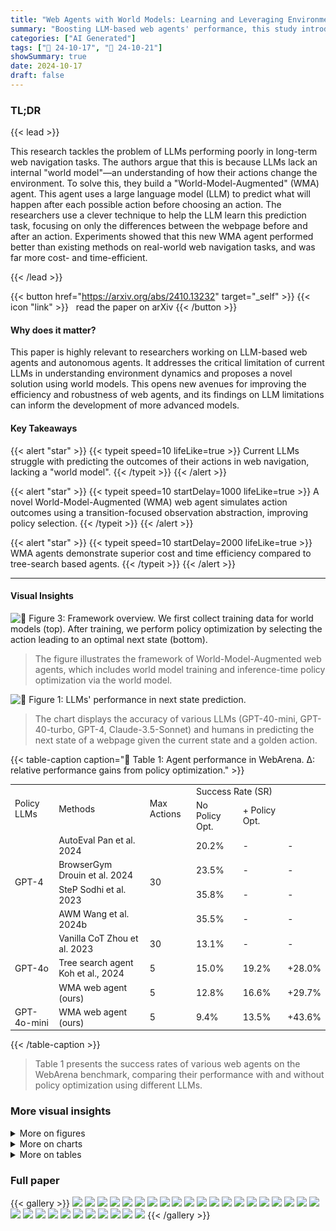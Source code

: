 ```yaml
---
title: "Web Agents with World Models: Learning and Leveraging Environment Dynamics in Web Navigation"
summary: "Boosting LLM-based web agents' performance, this study introduces World-Model-Augmented agents that simulate action outcomes for improved decision-making in complex web navigation tasks."
categories: ["AI Generated"]
tags: ["🔖 24-10-17", "🤗 24-10-21"]
showSummary: true
date: 2024-10-17
draft: false
---
```


### TL;DR


{{< lead >}}

This research tackles the problem of LLMs performing poorly in long-term web navigation tasks.  The authors argue that this is because LLMs lack an internal "world model"—an understanding of how their actions change the environment. To solve this, they build a "World-Model-Augmented" (WMA) agent. This agent uses a large language model (LLM) to predict what will happen after each possible action before choosing an action.  The researchers use a clever technique to help the LLM learn this prediction task, focusing on only the differences between the webpage before and after an action.  Experiments showed that this new WMA agent performed better than existing methods on real-world web navigation tasks, and was far more cost- and time-efficient.

{{< /lead >}}


{{< button href="https://arxiv.org/abs/2410.13232" target="_self" >}}
{{< icon "link" >}} &nbsp; read the paper on arXiv
{{< /button >}}

#### Why does it matter?
This paper is highly relevant to researchers working on LLM-based web agents and autonomous agents.  It addresses the critical limitation of current LLMs in understanding environment dynamics and proposes a novel solution using world models.  This opens new avenues for improving the efficiency and robustness of web agents, and its findings on LLM limitations can inform the development of more advanced models.
#### Key Takeaways

{{< alert "star" >}}
{{< typeit speed=10 lifeLike=true >}} Current LLMs struggle with predicting the outcomes of their actions in web navigation, lacking a "world model". {{< /typeit >}}
{{< /alert >}}

{{< alert "star" >}}
{{< typeit speed=10 startDelay=1000 lifeLike=true >}} A novel World-Model-Augmented (WMA) web agent simulates action outcomes using a transition-focused observation abstraction, improving policy selection. {{< /typeit >}}
{{< /alert >}}

{{< alert "star" >}}
{{< typeit speed=10 startDelay=2000 lifeLike=true >}} WMA agents demonstrate superior cost and time efficiency compared to tree-search based agents. {{< /typeit >}}
{{< /alert >}}

------
#### Visual Insights



![](figures/figures_4_0.png "🔼 Figure 3: Framework overview. We first collect training data for world models (top). After training, we perform policy optimization by selecting the action leading to an optimal next state (bottom).")

> The figure illustrates the framework of World-Model-Augmented web agents, which includes world model training and inference-time policy optimization via the world model.





![](charts/charts_3_0.png "🔼 Figure 1: LLMs' performance in next state prediction.")

> The chart displays the accuracy of various LLMs (GPT-40-mini, GPT-40-turbo, GPT-4, Claude-3.5-Sonnet) and humans in predicting the next state of a webpage given the current state and a golden action.





{{< table-caption caption="🔽 Table 1: Agent performance in WebArena. Δ: relative performance gains from policy optimization." >}}
<table id='1' style='font-size:14px'><tr><td rowspan="2">Policy LLMs</td><td rowspan="2">Methods</td><td rowspan="2">Max Actions</td><td colspan="2">Success Rate (SR)</td><td rowspan="2"></td></tr><tr><td>No Policy Opt.</td><td>+ Policy Opt.</td></tr><tr><td rowspan="4">GPT-4</td><td>AutoEval Pan et al. 2024</td><td rowspan="4">30</td><td>20.2%</td><td>-</td><td>-</td></tr><tr><td>BrowserGym Drouin et al. 2024</td><td>23.5%</td><td>-</td><td>-</td></tr><tr><td>SteP Sodhi et al. 2023</td><td>35.8%</td><td>-</td><td>-</td></tr><tr><td>AWM Wang et al. 2024b</td><td>35.5%</td><td>-</td><td>-</td></tr><tr><td rowspan="3">GPT-4o</td><td>Vanilla CoT Zhou et al. 2023</td><td>30</td><td>13.1%</td><td>-</td><td>-</td></tr><tr><td>Tree search agent Koh et al., 2024</td><td>5</td><td>15.0%</td><td>19.2%</td><td>+28.0%</td></tr><tr><td>WMA web agent (ours)</td><td>5</td><td>12.8%</td><td>16.6%</td><td>+29.7%</td></tr><tr><td>GPT-4o-mini</td><td>WMA web agent (ours)</td><td>5</td><td>9.4%</td><td>13.5%</td><td>+43.6%</td></tr></table>{{< /table-caption >}}

> Table 1 presents the success rates of various web agents on the WebArena benchmark, comparing their performance with and without policy optimization using different LLMs.



### More visual insights

<details>
<summary>More on figures
</summary>


![](figures/figures_4_1.png "🔼 Figure 3: Framework overview. We first collect training data for world models (top). After training, we perform policy optimization by selecting the action leading to an optimal next state (bottom).")

> The figure illustrates the framework of World-Model-Augmented (WMA) web agents, showing the process of world model training and inference-time policy optimization.


![](figures/figures_6_0.png "🔼 Figure 5: The overview of transition-focused observation abstraction.")

> The figure illustrates the process of transition-focused observation abstraction, highlighting the use of the Hungarian algorithm to identify key differences between consecutive observations and their transformation into free-form natural language descriptions.


![](figures/figures_6_1.png "🔼 Figure 5: The overview of transition-focused observation abstraction.")

> The figure illustrates the transition-focused observation abstraction process, showing how the Hungarian algorithm matches elements between consecutive observations to highlight important state differences, which are then converted into a free-form natural language description by an LLM.


![](figures/figures_6_2.png "🔼 Figure 5: The overview of transition-focused observation abstraction.")

> The figure illustrates the process of transition-focused observation abstraction, showing how the Hungarian algorithm matches elements between consecutive observations and an LLM generates a free-form description highlighting state differences.


![](figures/figures_20_0.png "🔼 Figure 8: Human annotation interface for preliminary analysis I in §3.1.")

> The figure shows the user interface used for human annotation in the preliminary analysis I, where annotators were asked to identify the next state given the current state and an action.


![](figures/figures_20_1.png "🔼 Figure 10: Erroneous example (Counterfactual imagination). The model predicts that specific products (96 TY CITY86 Bmw 740i Limited Collector Hoodie Men's Close; Toyota 86 Bad Institute Monkey Champagne Cup, Volkswagen A9 Bug Pick Dead Red) will appear in the next observation, while this specific page does not list them as the products for sell.")

> The figure shows an example of a counterfactual imagination error in the world model's prediction, where non-existent products are predicted to appear on the next observation.


![](figures/figures_21_0.png "🔼 Figure 11: Erroneous example (Correct yet overly generic statements). “Comprehensive layout")

> The figure shows an example of an erroneous prediction where the model provides overly generic statements instead of specific details about the next state observation.


![](figures/figures_21_1.png "🔼 Figure 12: Erroneous example (Others). The predicted next state (i.e., contributions and activities) is actually several steps further away from the current time step.")

> The figure shows an example of an erroneous prediction made by the world model, where the predicted next state is several steps ahead of the actual next state.


![](figures/figures_22_0.png "🔼 Figure 13: Successful example (Mind2Web). WMA web agent successfully inferences on the Mind2Web benchmark (menards task #0). Using the policy model (i.e., GPT-40), WMA web agent selects the most proper action click [208] by leveraging its learned environment dynamics.")

> The figure shows a successful example of the WMA web agent using a policy model (GPT-40) to select the optimal action (click [208]) on the Mind2Web benchmark (menards task #0) by leveraging its learned environment dynamics.


![](figures/figures_23_0.png "🔼 Figure 5: The overview of transition-focused observation abstraction.")

> The figure illustrates the process of transition-focused observation abstraction, highlighting the steps involved in transforming raw observations into free-form natural language descriptions that emphasize state differences.


</details>



<details>
<summary>More on charts
</summary>


![](charts/charts_3_1.png "🔼 Figure 2: LLMs' performance in action selection (w/ and w/o next states).")

> The chart compares LLMs' performance in differentiating the golden action from negative actions when they are or are not provided with the outcome of each action candidate.


![](charts/charts_5_0.png "🔼 Figure 4: Sequence length distribution of different observation representations.")

> The figure shows the token length distributions of three different observation representations used for training the world models in the paper.


![](charts/charts_9_0.png "🔼 Figure 6: Ablation on the number of sampled actions (k).")

> The chart displays the impact of varying the number of sampled actions (k) during inference-time policy optimization on the success rate of the WMA web agent and a baseline with no exploration.


</details>



<details>
<summary>More on tables
</summary>


{{< table-caption caption="🔽 Table 2: Domain-specific performance of agents using GPT-40-mini as policy models" >}}
<table id='3' style='font-size:14px'><tr><td>Methods / Domains</td><td>Shopping</td><td>CMS</td><td>Reddit</td><td>Gitlab</td><td>Map</td><td>Overall</td></tr><tr><td>Vanilla CoT (max actions = 5)</td><td>18.8%</td><td>8.2%</td><td>5.3%</td><td>3.1%</td><td>11.6%</td><td>9.4%</td></tr><tr><td>WMA web agent (ours)</td><td>19.3%</td><td>11.5%</td><td>7.9%</td><td>8.7%</td><td>22.3%</td><td>13.5%</td></tr><tr><td></td><td>+3%</td><td>+40%</td><td>+49%</td><td>+181%</td><td>+92%</td><td>+44%</td></tr></table>{{< /table-caption >}}

> Table 2 presents the domain-specific performance of agents using GPT-40-mini as policy models, showing the success rate across various domains within the WebArena benchmark and the relative performance gains achieved through policy optimization with world models.


{{< table-caption caption="🔽 Table 3: Success rate on Mind2Web tests using GPT-3.5-Turbo as policy models. EA = element accuracy; EF = element filtering; AF₁ = action F₁; * = results from the original paper." >}}
<table id='1' style='font-size:14px'><tr><td rowspan="2">Methods</td><td colspan="4">Cross-Task</td><td colspan="4">Cross- Website</td><td colspan="4">Cross-Domain</td></tr><tr><td>EA</td><td>AF1</td><td>Step SR</td><td>SR</td><td>EA</td><td>AF1</td><td>Step SR</td><td>SR</td><td>EA</td><td>AF1</td><td>Step SR</td><td>SR</td></tr><tr><td>Synapse*</td><td>34.4%</td><td>-</td><td>30.6%</td><td>2.0%</td><td>28.8%</td><td>-</td><td>23.4%</td><td>1.1%</td><td>29.4%</td><td>-</td><td>25.9%</td><td>1.6%</td></tr><tr><td>HTML-T5-XL*</td><td>60.6%</td><td>81.7%</td><td>57.8%</td><td>10.3%</td><td>47.6%</td><td>71.9%</td><td>42.9%</td><td>5.6%</td><td>50.2%</td><td>74.9%</td><td>48.3%</td><td>5.1%</td></tr><tr><td>MindAct*</td><td>41.6%</td><td>60.6%</td><td>36.2%</td><td>2.0%</td><td>35.8%</td><td>51.1%</td><td>30.1%</td><td>2.0%</td><td>21.6%</td><td>52.8%</td><td>18.6%</td><td>1.0%</td></tr><tr><td>AWM (w/ EF)*</td><td>50.6%</td><td>57.3%</td><td>45.1%</td><td>4.8%</td><td>41.4%</td><td>46.2%</td><td>33.7%</td><td>2.3%</td><td>36.4%</td><td>41.6%</td><td>32.6%</td><td>0.7%</td></tr><tr><td>AWM (w/o EF)</td><td>78.3%</td><td>74.1%</td><td>62.8%</td><td>15.3%</td><td>74.7%</td><td>70.1%</td><td>58.6%</td><td>6.2%</td><td>74.8%</td><td>71.2%</td><td>60.7%</td><td>9.5%</td></tr><tr><td>AWM+WMA (ours)</td><td>79.9%</td><td>75.8%</td><td>67.0%</td><td>25.4%</td><td>75.7%</td><td>72.1%</td><td>61.3%</td><td>8.5%</td><td>75.9%</td><td>72.6%</td><td>63.4%</td><td>10.1%</td></tr></table>{{< /table-caption >}}

> Table 3 presents a comparison of the success rates of various methods on the Mind2Web benchmark, highlighting the performance improvements achieved by incorporating the world model.


{{< table-caption caption="🔽 Table 4: Head-to-head comparison of Tree search agent (results are from Koh et al. (2024)) and ours regarding (i) SR and (ii) API cost, and (iii) inference time. We use GPT-40 for policy models." >}}
<table id='1' style='font-size:16px'><tr><td>Methods</td><td>Shopping</td><td>CMS</td><td>Reddit</td><td>Gitlab</td><td>Map</td><td>API cost</td><td>Inference time (sec)</td></tr><tr><td>Tree search agent</td><td>28.1%</td><td>16.5%</td><td>10.5%</td><td>13.3%</td><td>25.8%</td><td>$2.7</td><td>748.3</td></tr><tr><td>WMA (ours)</td><td>20.8%</td><td>14.3%</td><td>10.5%</td><td>13.3%</td><td>26.8%</td><td>$0.4</td><td>140.3</td></tr></table>{{< /table-caption >}}

> Table 4 compares the performance of the proposed WMA web agent and the Tree search agent in terms of success rate, API cost, and inference time on the WebArena benchmark.


{{< table-caption caption="🔽 Table 5: Results of the ablation study in WebArena." >}}
<table id='3' style='font-size:16px'><tr><td rowspan="2">Settings</td><td colspan="2">World Model</td><td colspan="4">Success Rate (SR)</td></tr><tr><td>Use</td><td>Training</td><td>Shopping</td><td>Gitlab</td><td>Map</td><td>Overall</td></tr><tr><td>w/o next states in reward estimation (§4.2</td><td>X</td><td>X</td><td>28.0%</td><td>6.0%</td><td>19.0%</td><td>18.0%</td></tr><tr><td>w/o training world models (§4 1</td><td></td><td>X</td><td>30.0%</td><td>10.0%</td><td>15.0%</td><td>17.5%</td></tr><tr><td>w/o abstracting observations ($4. T 2</td><td></td><td></td><td>22.0%</td><td>6.0%</td><td>15.0%</td><td>14.5%</td></tr><tr><td>WMA (ours)</td><td></td><td></td><td>32.0%</td><td>14.0%</td><td>21.0%</td><td>22.0%</td></tr></table>{{< /table-caption >}}

> Table 5 presents the ablation study results on WebArena, showing the impact of different components of the proposed World-Model-Augmented (WMA) web agent on success rates across various domains.


{{< table-caption caption="🔽 Table 6: Performance with different value functions." >}}
<table id='10' style='font-size:14px'><tr><td>Function</td><td>Training</td><td>SR</td></tr><tr><td></td><td>X</td><td>12.7%</td></tr><tr><td></td><td>V</td><td>13.5%</td></tr></table>{{< /table-caption >}}

> The table compares the performance of two different value functions, one fine-tuned and another using GPT-40-mini, in terms of success rate (SR) on the WebArena benchmark.


{{< table-caption caption="🔽 Table 1: Agent performance in WebArena. Δ: relative performance gains from policy optimization." >}}
<br><table id='6' style='font-size:14px'><tr><td>Methods</td><td>SR</td></tr><tr><td>Vanilla CoT</td><td>11.6%</td></tr><tr><td>Self-refine w/ our world model</td><td>13.4%</td></tr></table>{{< /table-caption >}}

> Table 1 presents the success rate of different web agents on the WebArena benchmark, comparing performance with and without policy optimization using world models.


{{< table-caption caption="🔽 Table 1: Agent performance in WebArena. Δ: relative performance gains from policy optimization." >}}
<br><table id='2' style='font-size:16px'><tr><td>Input : States Ot = [et, · · · , en-1], Ot+1 = [et+1 , · . · , ett11]. Each ei ni, role Vi,</td></tr><tr><td>has name location li⌀ Weights Wn, Wr, WI⌀ Output: STao U ← ⌀ if len(ot+1) ≤ T . len(ot) then # Construct cost matrix for Hungarian matching Ci,j ← Wn · 1nt=nt+1 + Wr · 1rt=rt+1 + WI · 陵 - It+11 # Apply Hungarian algorithm to find optimal matching M* ← argmin Ei,j Ci,j · Mi,j M # Identify unmatched elements U ← {j\M*,j = 0, Vi E {0, . · . , n - 1}} end if len(U) ≥ m - n or U = ⌀ then St+1 ← Ot+1 else # Construct TaO state based on unmatched and nearby elements St+1 ← [et+1|j E U or (len(U) ≤ x and minuEU |u - jl ≤ y)] end</td></tr></table>{{< /table-caption >}}

> This table presents the success rates of various web agents on the WebArena benchmark, comparing performance with and without policy optimization, and showing the relative gains achieved.


{{< table-caption caption="🔽 Table 1: Agent performance in WebArena. Δ: relative performance gains from policy optimization." >}}
<table id='24' style='font-size:20px'><tr><td>Prompt for preliminary analysis 1: next state prediction</td></tr><tr><td>Select the next state according to the current state and the current action. Clearly state which option (A to J) you are selecting. Please generate the final answer after the identifier "[Answer]" as "[Answer] <only_alphabet_of_your_answer> ". [Input] OBSERVATION: {observation} URL: {url} OBJECTIVE: {objective} CURRENT ACTION: {gold_action} NEXT STATE CHOICES: {choices} [Output]</td></tr></table>{{< /table-caption >}}

> Table 1 presents the success rates of various web agents on the WebArena benchmark, comparing their performance with and without policy optimization using world models.


{{< table-caption caption="🔽 Table 1: Agent performance in WebArena. Δ: relative performance gains from policy optimization." >}}
<table id='0' style='font-size:14px'><tr><td>Prompt for preliminary analysis II: action selection w/o next state</td></tr><tr><td>You are an autonomous intelligent agent tasked with navigating a web browser. You will be given web-based tasks. These tasks will be accomplished by selecting the most appropriate action from a list of choices.</td></tr><tr><td>Here's the information you'll have:</td></tr><tr><td>The user's objective: This is the task you're trying to complete.</td></tr><tr><td>The current web page's accessibility tree: This is a simplified representation of the webpage, providing key information. The current web page's URL: This is the page you're currently navigating.</td></tr><tr><td>The open tabs: These are the tabs you have open.</td></tr><tr><td>The previous action: This is the action you just performed. It may be helpful to track your progress.</td></tr><tr><td>For each step, you will be presented with 10 possible actions (A to J). Your task is to select the most appropriate action to progress towards completing the user's objective.</td></tr><tr><td>The fall into several categories:</td></tr><tr><td>actions</td></tr><tr><td>Page Operation Actions:</td></tr><tr><td>Click: This action clicks on an element with a specific id on the webpage. this to type field</td></tr><tr><td>Type: Use content into a with a specific id. By default, the "Enter" key is pressed after typing unless specified otherwise. Hover: Hover over an element with a specific id.</td></tr><tr><td>Press: Simulates the pressing of a key combination on the keyboard (e.g., Ctrl+v).</td></tr><tr><td>Scroll: Scroll the page up or down.</td></tr><tr><td>Tab Management Actions:</td></tr><tr><td>New tab: Open a new, empty browser tab.</td></tr><tr><td>Tab focus: Switch the browser's focus to a specific tab using its index.</td></tr><tr><td>Close tab: Close the currently active tab.</td></tr><tr><td>URL Navigation Actions:</td></tr><tr><td>Goto: Navigate to a specific URL. Go back: Navigate to the previously viewed page.</td></tr><tr><td>Go forward: Navigate to the next page (if a previous 'go_ back' action was performed).</td></tr><tr><td>Completion Action:</td></tr><tr><td></td></tr><tr><td>Stop: Select this action when you believe the task is complete. If the objective is to find a text-based answer, the answer will be included in the action description.</td></tr><tr><td>Additional information:</td></tr><tr><td>If you want to visit other websites, check out the homepage at http://homepage.com. It has a list of websites you can visit.</td></tr><tr><td>http://homepage.com/password.html lists all the account names and passwords for the websites. You can use them to log in to the websites.</td></tr><tr><td>To be successful, it is very important to follow these rules:</td></tr><tr><td>- Choose only an action that is valid given the current observation.</td></tr><tr><td>- Select only one action at a time.</td></tr><tr><td>- Follow the examples to reason step by step before selecting the next action.</td></tr><tr><td>- When you believe you have achieved the objective, select the "stop" action if it's available among the choices.</td></tr><tr><td>- Please generate the final answer the identifier "[Answer]" as "[Answer] <alphabet_of_ the_answer_ choice>".</td></tr><tr><td>[Input]</td></tr><tr><td>OBSERVATION:</td></tr><tr><td>{observation}</td></tr><tr><td>URL: {url}</td></tr><tr><td>OBJECTIVE: {objective}</td></tr><tr><td>PREVIOUS ACTION: {previous_action}</td></tr><tr><td>ACTION CHOICES: {choices}</td></tr><tr><td>[Output]</td></tr></table>{{< /table-caption >}}

> Table 1 presents the performance of various web agents on the WebArena benchmark, comparing their success rates with and without policy optimization, and showing the relative performance gains achieved through policy optimization.


{{< table-caption caption="🔽 Table 1: Agent performance in WebArena. Δ: relative performance gains from policy optimization." >}}
<br><table id='1' style='font-size:14px'><tr><td>agent a web browser.</td></tr><tr><td>You are an autonomous intelligent tasked with navigating You will be given web-based tasks. These tasks will be accomplished by selecting the most appropriate action and the resulting next state transition from a list of choices.</td></tr><tr><td>Here's the information you'll have:</td></tr><tr><td>The user's objective: This is the task you're trying to complete.</td></tr><tr><td>The current web page's accessibility tree: This is a simplified representation of the webpage, providing key information. The current web page's URL: This is the page you're currently navigating.</td></tr><tr><td>The open tabs: These are the tabs you have open.</td></tr><tr><td>The previous action: This is the action you just performed. It may be helpful to track your progress.</td></tr><tr><td>For each step, you will be presented with 10 possible actions (A to J). Your task is to select the most appropriate action to progress towards completing the user's objective.</td></tr><tr><td>The actions fall into several categories:</td></tr><tr><td>Page Operation Actions:</td></tr><tr><td>Click: This action clicks on an element with a specific id on the webpage.</td></tr><tr><td>Type: Use this to type content into a field with a specific id. By default, the "Enter" key is pressed after typing unless specified otherwise.</td></tr><tr><td>Hover: Hover over an element with a specific id.</td></tr><tr><td>Press: Simulates the pressing of a key combination on the keyboard (e.g., Ctrl+v).</td></tr><tr><td>Scroll: Scroll the page up or down.</td></tr><tr><td>Tab Management Actions:</td></tr><tr><td>New tab: Open a new, empty browser tab.</td></tr><tr><td>Tab focus: Switch the browser's focus to a specific tab using its index.</td></tr><tr><td>Close tab: Close the currently active tab. URL Navigation Actions:</td></tr><tr><td>Goto: Navigate to a specific URL.</td></tr><tr><td>Go back: Navigate to the previously viewed page.</td></tr><tr><td>Go forward: Navigate to the next page (if a previous 'go_back' action was performed).</td></tr><tr><td>Completion Action:</td></tr><tr><td>Stop: Select this action when you believe the task is complete. If the objective is to find a text-based answer, the answer will be included in the action description.</td></tr><tr><td>Additional information:</td></tr><tr><td>If you want to visit other websites, check out the homepage at http://homepage.com. It has a list of websites you can visit.</td></tr><tr><td>http://homepage.com/password.html lists all the account names and passwords for the websites. You can use them to log in to the websites.</td></tr><tr><td>To be successful, it is very important to follow these rules:</td></tr><tr><td>- Choose only an action that is valid given the current observation.</td></tr><tr><td>- Select only one action at a time.</td></tr><tr><td>- Follow the examples to reason step by step before selecting the next action.</td></tr><tr><td>- When you believe you have achieved the objective, select the "stop" action if it's available among the choices.</td></tr><tr><td>Your response should be structured as follows:</td></tr><tr><td>- You have to choose to proceed to the next state that best aligns with the user's objective.</td></tr><tr><td>- First think about the most promising next state provided after each action, separeted by "-".</td></tr><tr><td>- Then, you choose the action that leads to the promising state.</td></tr><tr><td>- Clearly state which action (A to J) you are selecting.</td></tr><tr><td>- Please generate the final answer the identifier "[Answer]" as "[Answer] <alphabet_of_your_answer_choice>".</td></tr><tr><td>[Input]</td></tr><tr><td>OBSERVATION:</td></tr><tr><td>{observation}</td></tr><tr><td>URL: {url}</td></tr><tr><td>OBJECTIVE: {objective}</td></tr><tr><td>PREVIOUS ACTION: {previous_action}</td></tr><tr><td>ACTION CHOICES: {choices}</td></tr><tr><td></td></tr><tr><td>[Output]</td></tr></table>{{< /table-caption >}}

> Table 1 presents a comparison of different web agent methods on the WebArena benchmark, showing their success rates with and without policy optimization, and the relative performance improvement achieved through policy optimization.


{{< table-caption caption="🔽 Table 1: Agent performance in WebArena. Δ: relative performance gains from policy optimization." >}}
<table id='0' style='font-size:14px'><tr><td>Prompt for refining TaO output</td></tr><tr><td>Summarize the key changes in the web page based on the following information:</td></tr><tr><td>New items: {new_items}</td></tr><tr><td>Updated items: {updated_ items}</td></tr><tr><td>Deleted items: {deleted_items}</td></tr><tr><td>When summarizing, follow these output format:</td></tr><tr><td>1. [First key change]</td></tr><tr><td>2. [Second key change]</td></tr><tr><td>3. [Third key change]</td></tr><tr><td>・・・</td></tr><tr><td>10. [Tenth key change]</td></tr></table>{{< /table-caption >}}

> Table 1 presents the performance of various web agents on the WebArena benchmark, showing improvements achieved through policy optimization with world models.


{{< table-caption caption="🔽 Table 1: Agent performance in WebArena. Δ: relative performance gains from policy optimization." >}}
<table id='0' style='font-size:14px'><tr><td>Prompt for Transition-focused observation abstraction during training time</td></tr><tr><td>You are an intelligent agent that predicts next state from the given current action, with your own logical reasoning. You will be given a web-based task.</td></tr><tr><td>Here's the information you'll have: This is the task you're trying to complete.\nThe current observation: This is a simplified representation of page's URL: This is the page you're currently navigating. The This is a simplified a Refer actual next state</td></tr><tr><td>The user's objective: the webpage, providing key information. observation guide your prediction, with The key changes in next state observation: A summary of the key changes between the current observation and the actual next state observation.</td></tr><tr><td>The current web</td></tr><tr><td>The previous actions: These are the action you just performed in the previous step. It may be helpful to track your progress. The current action: This is the current action that you performed to achieve the user's objective in the current observation. actual next state observation: representation of the webpage as result of the given current action.</td></tr><tr><td>to this provided to ensuring that your predicted state closely aligns the observed changes.</td></tr><tr><td></td></tr><tr><td>The format of previous actions and current action can fall into several categories: Operation</td></tr><tr><td>Page Actions: [id]' : This action clicks an element with a specific id on the webpage.</td></tr><tr><td>`click on `type [id] [content]` : Use this to type the content into the field with id. By default, the "Enter" key is pressed after typing unless press_enter_ after is set to 0, i.e., `type [id] [content] [0]`. `hover [id]' : Hover over an element with id. press [key_comb]' : Simulates the pressing of a key combination on the keyboard (e.g., Ctrl+v). `scroll [down]' or `scroll [up]` : Scroll the page up or down.</td></tr><tr><td></td></tr><tr><td></td></tr><tr><td>Tab Management Actions:</td></tr><tr><td>`new_tab : Open a new, empty browser tab. tab_focus [tab_index]' : Switch the browser's focus to a specific tab using its index. close_ tab` : Close the currently active tab.</td></tr><tr><td></td></tr><tr><td>URL Navigation Actions:</td></tr><tr><td>goto [url]' : Navigate to a specific URL.</td></tr><tr><td>go_back` : Navigate to the previously viewed page. go_forward` : Navigate to the next page (if a previous 'go_back' action was performed)</td></tr><tr><td>Completion Action:</td></tr><tr><td>`stop [answer]` : Issue this action when you believe the task is complete. If the objective is to find a text-based answer, provide in the bracket</td></tr><tr><td>the answer effect of current state the</td></tr><tr><td>To be successful, it is very important to understand the action on the next of webpage.</td></tr><tr><td>Follow the following rules for reasoning on next state prediction.</td></tr><tr><td>1. Please generate your answer starting with Let's think step by step, with your logical REASONING (after "[Rationale]"). 2. When you generate your logical reasoning, you must mention the key changes in next state observation given as input. of the next based the changed parts you mentioned.</td></tr><tr><td>then, state on</td></tr><tr><td>3. And you must generate a description</td></tr><tr><td>Start expected is that · ·· "</td></tr><tr><td>4. Generate the state prediction in the correct format. with a "[Next State] The effect phrase.</td></tr><tr><td>Demonstrations: ... (omitted)</td></tr></table>{{< /table-caption >}}

> Table 1 presents the success rate of different web agents on the WebArena benchmark, comparing their performance with and without policy optimization using world models.


{{< table-caption caption="🔽 Table 1: Agent performance in WebArena. Δ: relative performance gains from policy optimization." >}}
<table id='0' style='font-size:14px'><tr><td>Prompt for Transition-focused observation abstraction during inference time</td></tr><tr><td>You are an intelligent agent that predict next state from given current action, with your own logical reasoning. You will be given web-based tasks.</td></tr><tr><td>Here's the information you'll have:</td></tr><tr><td>The user's objective: This is the task you're trying to complete.</td></tr><tr><td>The current web page's accessibility tree: This is a simplified representation of the webpage, providing key information. The current web page's URL: This is the page you're currently navigating.</td></tr><tr><td>The previous action: This is the action you just performed. It may be helpful to track your progress.</td></tr><tr><td>The current action: This is the current action that you will perform to achieve the user's objective in the current web page's accessibility tree.</td></tr><tr><td>The format of previous actions and current action can fall into several categories:</td></tr><tr><td>Operation Actions:</td></tr><tr><td>Page  click [id]' : This action clicks on an element with a specific id on the webpage. `type [id] [content]` : Use this to type the content into the field with id. By default, the "Enter" key is pressed after typing unless press_enter_after is set to 0, i.e., `type [id] [content] [0]'.</td></tr><tr><td>`hover [id]' : Hover over an element with id. press [key_ comb]` : Simulates the pressing of a key combination on the keyboard (e.g., Ctrl+v). [down]` or `scroll [up]' : Scroll the page up or down.</td></tr><tr><td>scroll</td></tr><tr><td>Tab Management Actions:</td></tr><tr><td>`new_tab : Open a new, empty browser tab. tab_focus [tab_index]' : Switch the browser's focus to a specific tab using its index. close_tab` : Close the currently active tab.</td></tr><tr><td>URL Navigation Actions:</td></tr><tr><td>goto [url]' : Navigate to a specific URL.</td></tr><tr><td>go_back` : Navigate to the previously viewed page. go_forward` : Navigate to the next page (if a previous 'go_back' action was performed)</td></tr><tr><td>Completion Action:</td></tr><tr><td>`stop [answer]` : Issue this action when you believe the task is complete. If the objective is to find a text-based answer, provide the answer in the bracket</td></tr><tr><td></td></tr><tr><td>To be successful, it is very important to understand the effect of current action on the next state of the webpage. You need to verify whether the current action is successful to make an intended effect on the webpage. If so, please explicitly mention the evidence, otherwise describe why it was not successful.</td></tr><tr><td></td></tr><tr><td>Follow the following rules for reasoning on next state prediction. 1. Please generate your answer starting with Let's think step by step, with your logical REASONING. identify and the changed parts of the [accessibility next state on the given current action.</td></tr><tr><td>2. When you generate your logical reasoning, you must mention only tree] for the based And then, you must generate a description of the next state based on the changed parts you identified.</td></tr><tr><td>State]</td></tr><tr><td>Generate the state a "[Next The expected effect is that · phrase.". "</td></tr><tr><td>prediction with · ·</td></tr><tr><td>the</td></tr><tr><td>3. 4. in correct format. Start . ··</td></tr><tr><td>examples: (omitted)</td></tr></table>{{< /table-caption >}}

> Table 1 presents a comparison of various web agents' performance on the WebArena benchmark, highlighting the relative improvement achieved through policy optimization with and without the proposed world model.


{{< table-caption caption="🔽 Table 1: Agent performance in WebArena. Δ: relative performance gains from policy optimization." >}}
<table id='0' style='font-size:14px'><tr><td>Prompt for value function Response Format: 1. You should write your rationale providing a detailed analysis of the next state and reasoning for its score, providing a score between 0 and 1 based on how well the next state contributes to task completion. Output Format: [Rationale] <your thought> [Score] <a value between 0 and 1></td></tr><tr><td>You are an expert in evaluating and guiding a web navigation agent. Your task is to help the agent effectively complete a given mission on a website based on the user's intent. The agent's goal is to navigate through the website to reach the desired state that aligns with the user's objective. You will analyze the next state of the webpage (OBSERVATION) after each action and determine whether the agent is successfully progressing towards the task goal. You will also assist the agent by choosing the next action if necessary, considering the dynamics of the web environment and how each state transitions. Key Points: 1. Understand the intent: - Identify the user's goal (e.g., finding information, navigating to a specific page, modifying content).\n- Make sure the next state of the webpage aligns with achieving that goal based on the current state and user's intent. 2. Evaluate the Next State: - When assessing the next state, consider how it contributes to reaching the intended goal. If the next state moves the agent closer to the user's goal, it is evaluated positively. - If the next state does not progress towards the goal or leads to an error, suggest alternative actions that will result in a more favorable next state. 3. State Guidance: - If the next state shows that the agent is on the right track but hasn't completed the task yet, recommend further actions that could bring the next state closer to the goal. Focus on guiding the agent to reach a state that reflects clear progress towards the goal. 4. Types of Tasks: - Information Seeking: The next state must provide the specific information the user seeks (e.g., product price, reviews). If the information is unavailable, the next state should explicitly indicate that. - Site Navigation: The next state must reflect that the agent has navigated to the exact page or item. Check if the state includes content based on the user's intent. - Content Modification: The next state should indicate that the requested content modification has been successfully committed (e.g., form submission, comment posting). - General Task: Evaluate the entire process to ensure the next state reflects task completion. Stop actions should only be issued when the objective is met. 5. Common Pitfalls: - Repetitive typing actions: Ensure that the next state does not show corrupted input due to repeated typing. - Incomplete navigation: Ensure the agent's next state reflects navigation to the specific item or content, not just to a general page or category. Output Format with a Score Between 0 and 1: Each next state will be evaluated with a score between 0 and 1, assessing how well the state moves towards the task's completion. This score provides nuanced feedback on the state's effectiveness. 0: The next state is a failure or leads away from the task. Values closer to 0 (e.g., 0.1, 0.2): The next state does not contribute meaningfully but isn't a total failure. 0.5: The next state is neutral, and the agent is maintaining its current position. Values closer to 1 (e.g., 0.7, 0.8): The next state is helpful and moves the agent closer to the task goal. 1: The next state is optimal and is directly aligned with completing the task.</td></tr></table>{{< /table-caption >}}

> This table presents the performance comparison of different web agents on the WebArena benchmark, showing their success rates with and without policy optimization, and the relative performance gains.


{{< table-caption caption="🔽 Table 1: Agent performance in WebArena. Δ: relative performance gains from policy optimization." >}}
<table id='0' style='font-size:14px'><tr><td>Prompt for baseline CoT</td></tr><tr><td>You are an autonomous intelligent agent tasked with navigating a web browser. You will be given web-based tasks. These tasks will be accomplished through the use of specific actions you can issue.</td></tr><tr><td>Here's the information you'll have:</td></tr><tr><td>The user's objective: This is the task you're trying to complete. simplified representation of</td></tr><tr><td>The current web page's accessibility tree: This is a the webpage, providing key information. The current web page's URL: This is the page you're currently navigating.</td></tr><tr><td>The open tabs: These are the tabs you have open.</td></tr><tr><td>The previous action: This is the action you just performed. It may be helpful to track your progress.</td></tr><tr><td>The actions you can perform fall into several categories:</td></tr><tr><td>Page Operation Actions:</td></tr><tr><td>`click [id]' : This action clicks on an element with a specific id on the webpage. `type [id] [content] [press_enter_ after=0|1]: Use this to type the content into the field with id. By default, the "Enter" key is pressed after typing unless press_enter_after is set to 0. `hover [id]' : Hover over an element with id. [key_ comb]` : Simulates the pressing of a key combination on the keyboard (e.g., Ctrl+v). [direction=down|up]` : Scroll the page up or down.</td></tr><tr><td>press scroll</td></tr><tr><td></td></tr><tr><td>Tab Management Actions:</td></tr><tr><td>`new_tab` : Open a new, empty browser tab. tab_focus [tab_index]` : Switch the browser's focus to a specific tab using its index. close_tab` : Close the currently active tab.</td></tr><tr><td></td></tr><tr><td></td></tr><tr><td>URL Navigation Actions: goto [url]' : Navigate to a specific URL. go_back` : Navigate to the previously viewed page. : Navigate to the next page (if a previous 'go_back' action was performed).</td></tr><tr><td>go_forward`</td></tr><tr><td></td></tr><tr><td>Completion Action: `stop [answer]` : Issue this action when you believe the task is complete. If the objective is to find a text-based answer, provide the answer in the bracket.</td></tr><tr><td></td></tr><tr><td>Homepage:</td></tr><tr><td>websites, homepage</td></tr><tr><td>If you want to visit other check out the at http://homepage.com. It has a list of websites you can visit. http://homepage.com/password.html lists all the account name and password for the websites. You can use them to log in to the websites.</td></tr><tr><td>To be successful, it is very important to follow the following rules:</td></tr><tr><td>1. You should only issue an action that is valid given the current observation 2. You should only issue one action at a time. the reason step by step and then issue the next action. action will perform is" phrase, followed by</td></tr><tr><td>3. You should follow examples to 4. Generate the action in the correct format. Start with a "In summary, the next I action inside ······ For example, "In summary, the next action I will perform is " click [1234]````. Issue stop action when you think you have achieved the objective. Don't generate anything after stop.</td></tr><tr><td></td></tr><tr><td>5.</td></tr><tr><td></td></tr><tr><td>"examples"</td></tr><tr><td></td></tr><tr><td>(omitted)</td></tr></table>{{< /table-caption >}}

> This table presents the success rates of different web agents on the WebArena benchmark, comparing their performance with and without policy optimization, and showing the relative performance gains achieved through policy optimization.


{{< table-caption caption="🔽 Table 1: Agent performance in WebArena. Δ: relative performance gains from policy optimization." >}}
<table id='0' style='font-size:14px'><tr><td>Prompt for self-refine</td></tr><tr><td>You are an autonomous intelligent agent tasked with navigating a web browser to achieve the user's objective. Based on your next state prediction, you need to decide whether to refine your current action to better accomplish the user's intent.</td></tr><tr><td>The format of previous actions and current action can fall into several categories:</td></tr><tr><td>Page Operation Actions: `click [id]' : This action clicks on an element with a specific id on the webpage. `type [id] [content]` : Use this to type the content into the field with id. By default, the "Enter" key is pressed after typing unless press enter_ after is set to 0, i.e., `type [id] [content] [0]`. `hover [id]' : Hover over an element with id. press [key_comb]' : Simulates the pressing of a key combination on the keyboard (e.g., Ctrl+v). scroll [down]` or `scroll [up]' : Scroll the page up or down. Tab Management Actions: `new_tab : Open a new, empty browser tab. tab_focus [tab] _index]' : Switch the browser's focus to a specific tab using its index. close_tab : Close the currently active tab.</td></tr><tr><td></td></tr><tr><td></td></tr><tr><td></td></tr><tr><td></td></tr><tr><td></td></tr><tr><td></td></tr><tr><td>URL Navigation Actions:</td></tr><tr><td>`goto [url]' : Navigate to a specific URL. go_back` : Navigate to the previously viewed page. go_forward` : Navigate to the next page (if a previous 'go_back' action was performed)</td></tr><tr><td></td></tr><tr><td></td></tr><tr><td>Completion Action: `stop [answer]` : Issue this action when you believe the task is complete. If the objective is to find a text-based answer, provide answer in the bracket.</td></tr><tr><td>the</td></tr><tr><td>When you refine the current action, let's think step-by-step. 1. Evaluate the Current Action: Review your current action and the reasoning behind it. prediction to assess how effectively the action contributes to the user's objective. necessary step. 2.</td></tr><tr><td>- - Utilize the next state -</td></tr><tr><td>Consider the overall progress toward the user's goal, and whether the action is a</td></tr><tr><td></td></tr><tr><td>Decide on Refinement:</td></tr><tr><td>Only refine</td></tr><tr><td>- your action if it does not meaningfully progress toward the user's intent or if it can be improved to better align with the objective. - If the action is a necessary step in the overall progress, proceed with the current action as is. 3. Refine the Action (if necessary):</td></tr><tr><td>- Think through the problem step-by-step to determine how to improve the action using insights from the next state prediction. - Re-express your reasoning, focusing on how to enhance the action. - a new action that is valid given the current observation and more effectively advances the 4. the Action</td></tr><tr><td>Generate user's goal. Follow Formatting Rules: - Only issue one action at a time. generating</td></tr><tr><td>After your reasoning, by inside</td></tr><tr><td>- start with a "In summary, the next action I will perform is" phrase, followed action 、 ····· For example, "<your thought>, In summary, the next action I will perform is " `click [1234]  stop action when you the objective. generate</td></tr><tr><td>5. Issue you think have achieved Don't anything after stop.</td></tr><tr><td></td></tr><tr><td></td></tr><tr><td>Remember:</td></tr><tr><td>When evaluating and refining the action, make sure to leverage the next state prediction, but also consider whether the action is an essential step toward achieving the user's goal. Only refine your action when it is truly necessary to better align with the user's intent.</td></tr></table>{{< /table-caption >}}

> This table presents the success rates of different web agents on the WebArena benchmark, comparing their performance with and without policy optimization, and shows relative performance gains achieved by incorporating the policy optimization.


</details>


### Full paper

{{< gallery >}}
<img src="paper_images/1.png" class="grid-w50 md:grid-w33 xl:grid-w25" />
<img src="paper_images/2.png" class="grid-w50 md:grid-w33 xl:grid-w25" />
<img src="paper_images/3.png" class="grid-w50 md:grid-w33 xl:grid-w25" />
<img src="paper_images/4.png" class="grid-w50 md:grid-w33 xl:grid-w25" />
<img src="paper_images/5.png" class="grid-w50 md:grid-w33 xl:grid-w25" />
<img src="paper_images/6.png" class="grid-w50 md:grid-w33 xl:grid-w25" />
<img src="paper_images/7.png" class="grid-w50 md:grid-w33 xl:grid-w25" />
<img src="paper_images/8.png" class="grid-w50 md:grid-w33 xl:grid-w25" />
<img src="paper_images/9.png" class="grid-w50 md:grid-w33 xl:grid-w25" />
<img src="paper_images/10.png" class="grid-w50 md:grid-w33 xl:grid-w25" />
<img src="paper_images/11.png" class="grid-w50 md:grid-w33 xl:grid-w25" />
<img src="paper_images/12.png" class="grid-w50 md:grid-w33 xl:grid-w25" />
<img src="paper_images/13.png" class="grid-w50 md:grid-w33 xl:grid-w25" />
<img src="paper_images/14.png" class="grid-w50 md:grid-w33 xl:grid-w25" />
<img src="paper_images/15.png" class="grid-w50 md:grid-w33 xl:grid-w25" />
<img src="paper_images/16.png" class="grid-w50 md:grid-w33 xl:grid-w25" />
<img src="paper_images/17.png" class="grid-w50 md:grid-w33 xl:grid-w25" />
<img src="paper_images/18.png" class="grid-w50 md:grid-w33 xl:grid-w25" />
<img src="paper_images/19.png" class="grid-w50 md:grid-w33 xl:grid-w25" />
<img src="paper_images/20.png" class="grid-w50 md:grid-w33 xl:grid-w25" />
<img src="paper_images/21.png" class="grid-w50 md:grid-w33 xl:grid-w25" />
<img src="paper_images/22.png" class="grid-w50 md:grid-w33 xl:grid-w25" />
<img src="paper_images/23.png" class="grid-w50 md:grid-w33 xl:grid-w25" />
<img src="paper_images/24.png" class="grid-w50 md:grid-w33 xl:grid-w25" />
<img src="paper_images/25.png" class="grid-w50 md:grid-w33 xl:grid-w25" />
<img src="paper_images/26.png" class="grid-w50 md:grid-w33 xl:grid-w25" />
<img src="paper_images/27.png" class="grid-w50 md:grid-w33 xl:grid-w25" />
<img src="paper_images/28.png" class="grid-w50 md:grid-w33 xl:grid-w25" />
<img src="paper_images/29.png" class="grid-w50 md:grid-w33 xl:grid-w25" />
<img src="paper_images/30.png" class="grid-w50 md:grid-w33 xl:grid-w25" />
<img src="paper_images/31.png" class="grid-w50 md:grid-w33 xl:grid-w25" />
{{< /gallery >}}